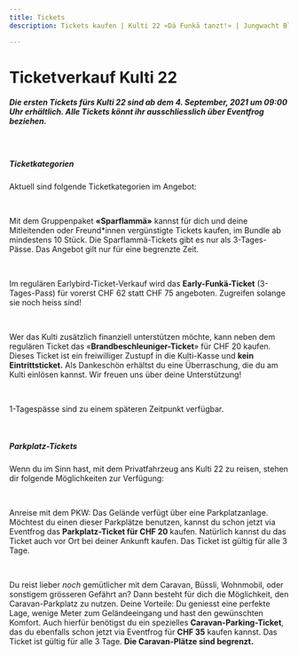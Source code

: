 ```yaml
---
title: Tickets
description: Tickets kaufen | Kulti 22 «Dä Funkä tanzt!» | Jungwacht Blauring Schweiz

---
```

# Ticketverkauf Kulti 22

##### **Die ersten Tickets fürs Kulti 22 sind ab dem 4. September, 2021 um 09:00 Uhr erhältlich. Alle Tickets könnt ihr ausschliesslich über Eventfrog beziehen.**

<br />

##### **Ticketkategorien**

Aktuell sind folgende Ticketkategorien im Angebot:

<br />

Mit dem Gruppenpaket **«Sparflammä»** kannst für dich und deine Mitleitenden oder Freund*innen vergünstigte Tickets kaufen, im Bundle ab mindestens 10 Stück. Die Sparflammä-Tickets gibt es nur als 3-Tages-Pässe. Das Angebot gilt nur für eine begrenzte Zeit. 

<br />

Im regulären Earlybird-Ticket-Verkauf wird das **Early-Funkä-Ticket** (3-Tages-Pass) für vorerst CHF 62 statt CHF 75 angeboten. Zugreifen solange sie noch heiss sind!

<br />

Wer das Kulti zusätzlich finanziell unterstützen möchte, kann neben dem regulären Ticket das «**Brandbeschleuniger-Ticket**» für CHF 20 kaufen. Dieses Ticket ist ein freiwilliger Zustupf in die Kulti-Kasse und **kein Eintrittsticket.** Als Dankeschön erhältst du eine Überraschung, die du am Kulti einlösen kannst. Wir freuen uns über deine Unterstützung!

<br />

1-Tagespässe sind zu einem späteren Zeitpunkt verfügbar.

<br />

##### **Parkplatz-Tickets**

Wenn du im Sinn hast, mit dem Privatfahrzeug ans Kulti 22 zu reisen, stehen dir folgende Möglichkeiten zur Verfügung:

<br />

Anreise mit dem PKW: Das Gelände verfügt über eine Parkplatzanlage. Möchtest du einen dieser Parkplätze benutzen, kannst du schon jetzt via Eventfrog das **Parkplatz-Ticket für CHF 20** kaufen. Natürlich kannst du das Ticket auch vor Ort bei deiner Ankunft kaufen. Das Ticket ist gültig für alle 3 Tage. 

<br />

Du reist lieber _noch_ gemütlicher mit dem Caravan, Büssli, Wohnmobil, oder sonstigem grösseren Gefährt an? Dann besteht für dich die Möglichkeit, den Caravan-Parkplatz zu nutzen. Deine Vorteile: Du geniesst eine perfekte Lage, wenige Meter zum Geländeeingang und hast den gewünschten Komfort. Auch hierfür benötigst du ein spezielles **Caravan-Parking-Ticket**, das du ebenfalls schon jetzt via Eventfrog für **CHF 35** kaufen kannst. Das Ticket ist gültig für alle 3 Tage. **Die Caravan-Plätze sind begrenzt.**